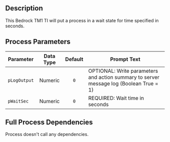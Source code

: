 ## Description
   
 This Bedrock TM1 TI will put a process in a wait state for time specified in seconds.  
## Process Parameters
  
|Parameter|Data Type|Default|Prompt Text|
  |---|:-:|:-:|---|
  |`pLogOutput`|Numeric|`0`|OPTIONAL: Write parameters and action summary to server message log (Boolean True = 1)|
  |`pWaitSec`|Numeric|`0`|REQUIRED: Wait time in seconds|
  ## Full Process Dependencies
Process doesn't call any dependencies.  
